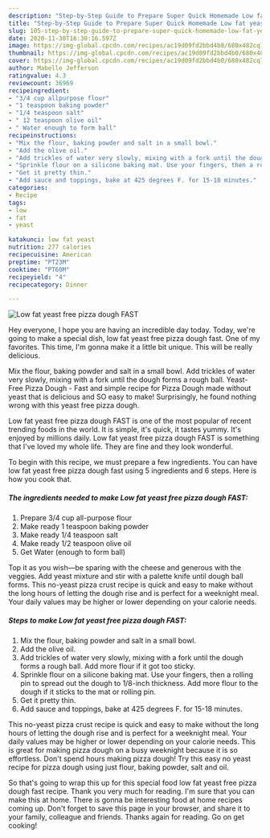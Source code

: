 ```yaml
---
description: "Step-by-Step Guide to Prepare Super Quick Homemade Low fat yeast free pizza dough FAST"
title: "Step-by-Step Guide to Prepare Super Quick Homemade Low fat yeast free pizza dough FAST"
slug: 105-step-by-step-guide-to-prepare-super-quick-homemade-low-fat-yeast-free-pizza-dough-fast
date: 2020-11-30T16:30:16.597Z
image: https://img-global.cpcdn.com/recipes/ac19d09fd2bbd4b0/680x482cq70/low-fat-yeast-free-pizza-dough-fast-recipe-main-photo.jpg
thumbnail: https://img-global.cpcdn.com/recipes/ac19d09fd2bbd4b0/680x482cq70/low-fat-yeast-free-pizza-dough-fast-recipe-main-photo.jpg
cover: https://img-global.cpcdn.com/recipes/ac19d09fd2bbd4b0/680x482cq70/low-fat-yeast-free-pizza-dough-fast-recipe-main-photo.jpg
author: Mabelle Jefferson
ratingvalue: 4.3
reviewcount: 36969
recipeingredient:
- "3/4 cup allpurpose flour"
- "1 teaspoon baking powder"
- "1/4 teaspoon salt"
- " 12 teaspoon olive oil"
- " Water enough to form ball"
recipeinstructions:
- "Mix the flour, baking powder and salt in a small bowl."
- "Add the olive oil."
- "Add trickles of water very slowly, mixing with a fork until the dough forms a rough ball. Add more flour if it got too sticky."
- "Sprinkle flour on a silicone baking mat. Use your fingers, then a rolling pin to spread out the dough to 1/8-inch thickness. Add more flour to the dough if it sticks to the mat or rolling pin."
- "Get it pretty thin."
- "Add sauce and toppings, bake at 425 degrees F. for 15-18 minutes."
categories:
- Recipe
tags:
- low
- fat
- yeast

katakunci: low fat yeast 
nutrition: 277 calories
recipecuisine: American
preptime: "PT23M"
cooktime: "PT60M"
recipeyield: "4"
recipecategory: Dinner

---
```



![Low fat yeast free pizza dough FAST](https://img-global.cpcdn.com/recipes/ac19d09fd2bbd4b0/680x482cq70/low-fat-yeast-free-pizza-dough-fast-recipe-main-photo.jpg)

Hey everyone, I hope you are having an incredible day today. Today, we're going to make a special dish, low fat yeast free pizza dough fast. One of my favorites. This time, I'm gonna make it a little bit unique. This will be really delicious.

Mix the flour, baking powder and salt in a small bowl. Add trickles of water very slowly, mixing with a fork until the dough forms a rough ball. Yeast-Free Pizza Dough - Fast and simple recipe for Pizza Dough made without yeast that is delicious and SO easy to make! Surprisingly, he found nothing wrong with this yeast free pizza dough.

Low fat yeast free pizza dough FAST is one of the most popular of recent trending foods in the world. It is simple, it's quick, it tastes yummy. It's enjoyed by millions daily. Low fat yeast free pizza dough FAST is something that I've loved my whole life. They are fine and they look wonderful.


To begin with this recipe, we must prepare a few ingredients. You can have low fat yeast free pizza dough fast using 5 ingredients and 6 steps. Here is how you cook that.

<!--inarticleads1-->

##### The ingredients needed to make Low fat yeast free pizza dough FAST:

1. Prepare 3/4 cup all-purpose flour
1. Make ready 1 teaspoon baking powder
1. Make ready 1/4 teaspoon salt
1. Make ready  1/2 teaspoon olive oil
1. Get  Water (enough to form ball)


Top it as you wish—be sparing with the cheese and generous with the veggies. Add yeast mixture and stir with a palette knife until dough ball forms. This no-yeast pizza crust recipe is quick and easy to make without the long hours of letting the dough rise and is perfect for a weeknight meal. Your daily values may be higher or lower depending on your calorie needs. 

<!--inarticleads2-->

##### Steps to make Low fat yeast free pizza dough FAST:

1. Mix the flour, baking powder and salt in a small bowl.
1. Add the olive oil.
1. Add trickles of water very slowly, mixing with a fork until the dough forms a rough ball. Add more flour if it got too sticky.
1. Sprinkle flour on a silicone baking mat. Use your fingers, then a rolling pin to spread out the dough to 1/8-inch thickness. Add more flour to the dough if it sticks to the mat or rolling pin.
1. Get it pretty thin.
1. Add sauce and toppings, bake at 425 degrees F. for 15-18 minutes.


This no-yeast pizza crust recipe is quick and easy to make without the long hours of letting the dough rise and is perfect for a weeknight meal. Your daily values may be higher or lower depending on your calorie needs. This is great for making pizza dough on a busy weeknight because it is so effortless. Don&#39;t spend hours making pizza dough! Try this easy no yeast recipe for pizza dough using just flour, baking powder, salt and oil. 

So that's going to wrap this up for this special food low fat yeast free pizza dough fast recipe. Thank you very much for reading. I'm sure that you can make this at home. There is gonna be interesting food at home recipes coming up. Don't forget to save this page in your browser, and share it to your family, colleague and friends. Thanks again for reading. Go on get cooking!
